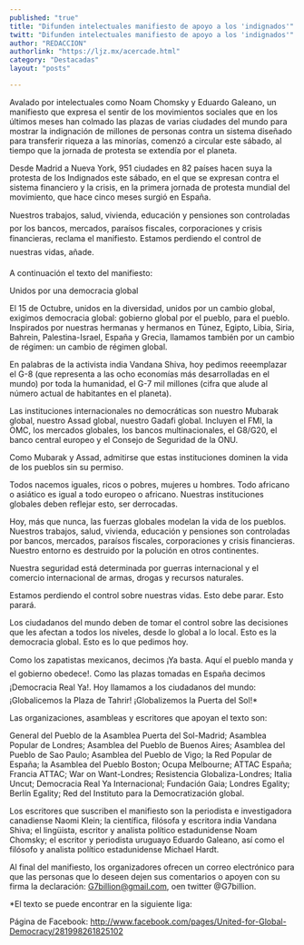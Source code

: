 ```yaml
---
published: "true"
title: "Difunden intelectuales manifiesto de apoyo a los 'indignados'"
twitt: "Difunden intelectuales manifiesto de apoyo a los 'indignados'"
author: "REDACCION"
authorlink: "https://ljz.mx/acercade.html"
category: "Destacadas"
layout: "posts"

---
```



  Avalado por intelectuales como Noam Chomsky y Eduardo Galeano, un manifiesto que expresa el sentir de los movimientos sociales que en los últimos meses han colmado las plazas de varias ciudades del mundo para mostrar la indignación de millones de personas contra un sistema diseñado para transferir riqueza a las minorías, comenzó a circular este sábado, al tiempo que la jornada de protesta se extendía por el planeta.



  Desde Madrid a Nueva York, 951 ciudades en 82 países hacen suya la protesta de los Indignados este sábado, en el que se expresan contra el sistema financiero y la crisis, en la primera jornada de protesta mundial del movimiento, que hace cinco meses surgió en España.



  Nuestros trabajos, salud, vivienda, educación y pensiones son controladas por los bancos, mercados, paraísos fiscales, corporaciones y crisis financieras, reclama el manifiesto. Estamos perdiendo el control de nuestras vidas, añade.



  A continuación el texto del manifiesto:



  Unidos por una democracia global



  El 15 de Octubre, unidos en la diversidad, unidos por un cambio global, exigimos democracia global: gobierno global por el pueblo, para el pueblo. Inspirados por nuestras hermanas y hermanos en Túnez, Egipto, Libia, Siria, Bahrein, Palestina-Israel, España y Grecia, llamamos también por un cambio de régimen: un cambio de régimen global.



  En palabras de la activista india Vandana Shiva, hoy pedimos reeemplazar el G-8 (que representa a las ocho economías más desarrolladas en el mundo) por toda la humanidad, el G-7 mil millones (cifra que alude al número actual de habitantes en el planeta).



  Las instituciones internacionales no democráticas son nuestro Mubarak global, nuestro Assad global, nuestro Gadafi global. Incluyen el FMI, la OMC, los mercados globales, los bancos multinacionales, el G8/G20, el banco central europeo y el Consejo de Seguridad de la ONU.



  Como Mubarak y Assad, admitirse que estas instituciones dominen la vida de los pueblos sin su permiso.



  Todos nacemos iguales, ricos o pobres, mujeres u hombres. Todo africano o asiático es igual a todo europeo o africano. Nuestras instituciones globales deben reflejar esto, ser derrocadas.



  Hoy, más que nunca, las fuerzas globales modelan la vida de los pueblos. Nuestros trabajos, salud, vivienda, educación y pensiones son controladas por bancos, mercados, paraísos fiscales, corporaciones y crisis financieras. Nuestro entorno es destruido por la polución en otros continentes.



  Nuestra seguridad está determinada por guerras internacional y el comercio internacional de armas, drogas y recursos naturales.



  Estamos perdiendo el control sobre nuestras vidas. Esto debe parar. Esto parará.



  Los ciudadanos del mundo deben de tomar el control sobre las decisiones que les afectan a todos los niveles, desde lo global a lo local. Esto es la democracia global. Esto es lo que pedimos hoy.



  Como los zapatistas mexicanos, decimos ¡Ya basta. Aquí el pueblo manda y el gobierno obedece!. Como las plazas tomadas en España decimos ¡Democracia Real Ya!. Hoy llamamos a los ciudadanos del mundo: ¡Globalicemos la Plaza de Tahrir! ¡Globalizemos la Puerta del Sol!*



  Las organizaciones, asambleas y escritores que apoyan el texto son:



  General del Pueblo de la Asamblea Puerta del Sol-Madrid; Asamblea Popular de Londres; Asamblea del Pueblo de Buenos Aires; Asamblea del Pueblo de Sao Paulo; Asamblea del Pueblo de Vigo; la Red Popular de España; la Asamblea del Pueblo Boston; Ocupa Melbourne; ATTAC España; Francia ATTAC; War on Want-Londres; Resistencia Globaliza-Londres; Italia Uncut; Democracia Real Ya Internacional; Fundación Gaia; Londres Egality; Berlín Egality; Red del Instituto para la Democratización global.



  Los escritores que suscriben el manifiesto son la periodista e investigadora canadiense Naomi Klein; la científica, filósofa y escritora india Vandana Shiva; el lingüista, escritor y analista político estadunidense Noam Chomsky; el escritor y periodista uruguayo Eduardo Galeano, así como el filósofo y analista político estadunidense Michael Hardt.



  Al final del manifiesto, los organizadores ofrecen un correo electrónico para que las personas que lo deseen dejen sus comentarios o apoyen con su firma la declaración: G7billion@gmail.com, oen twitter @G7billion.



  *El texto se puede encontrar en la siguiente liga:



  Página de Facebook: http://www.facebook.com/pages/United-for-Global-Democracy/281998261825102

